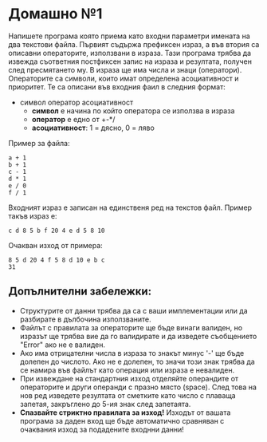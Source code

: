 # Домашно №1

Напишете програма която приема като входни параметри имената на два текстови файла. Първият съдържа префиксен израз, а във втория са описавни операторите, използвани в израза. Тази програма трябва да извежда съответния постфиксен запис на израза и резултата, получен след пресмятането му. В израза ще има числа и знаци (оператори). Операторите са символи, които имат определена асоциативност и приоритет. Те са описани във входния фаил в следния формат:
* символ оператор асоциативност
  * **символ** е начина по който оператора се използва в израза
  * **оператор** е едно от +-*/
  * **асоциативност**: 1 = дясно, 0 = ляво

Пример за файла:
```
a + 1
b + 1
c - 1
d * 1
e / 0
f / 1
```

Входният израз е записан на единственя ред на текстов файл. Пример такъв израз е:
```
c d 8 5 b f 20 4 e d 5 8 10
```

Очакван изход от примера:
```
8 5 d 20 4 f 5 8 d 10 e b c
31
```

## Допълнителни забележки:

* Структурите от данни трябва да са с ваши имплементации или да разбирате в дълбочина използваните.
* Файлът с правилата за операторите ще бъде винаги валиден, но изразът ще трябва вие да го валидирате и да изведете съобщението "Error" ако не е валиден.
* Ако има отрицателни числа в израза то знакът минус '-' ще бъде долепен до числото. Ако не е долепен, то значи този знак трябва да се намира във файлът като операция или израза е невалиден.
* При извеждане на стандартния изход отделяйте операндите от операторите и други операнди с празно място (space). След това на нов ред изведете резултата от сметките като число с плаваща запетая, закръглено до 5-ия знак след запетаята.
* **Спазвайте стриктно правилата за изход!** Изходът от вашата програма за даден вход ще бъде автоматично сравняван с очаквания изход за подадените входнни данни!
